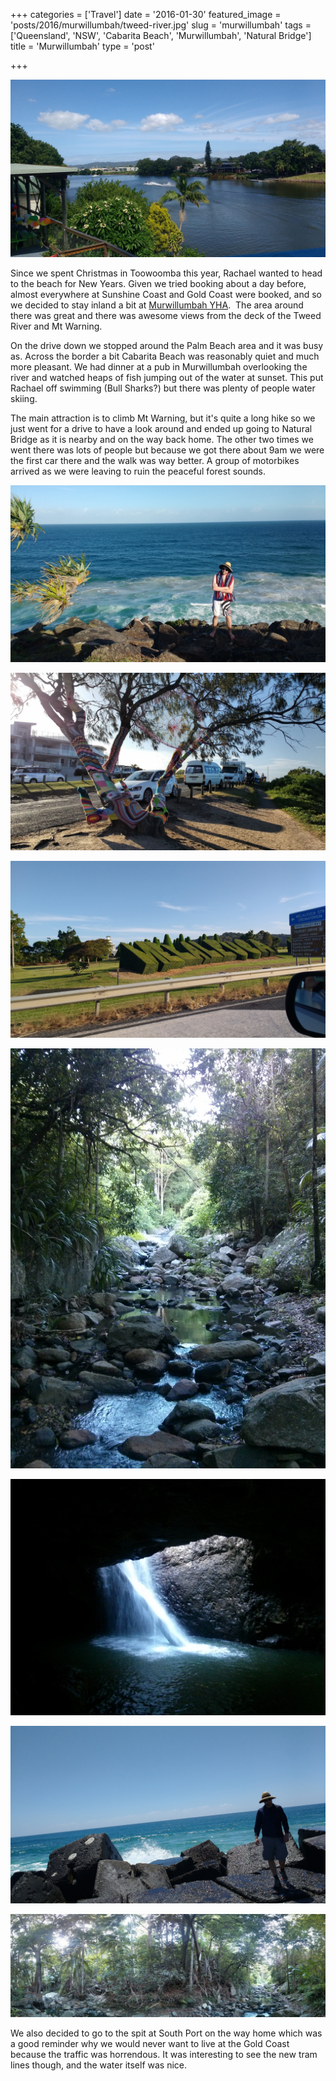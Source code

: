 +++
categories = ['Travel']
date = '2016-01-30'
featured_image = 'posts/2016/murwillumbah/tweed-river.jpg'
slug = 'murwillumbah'
tags = ['Queensland', 'NSW', 'Cabarita Beach', 'Murwillumbah', 'Natural Bridge']
title = 'Murwillumbah'
type = 'post'

+++

![tweed river](tweed-river.jpg)

Since we spent Christmas in Toowoomba this year, Rachael wanted to head to the beach for New Years. Given we tried booking about a day before, almost everywhere at Sunshine Coast and Gold Coast were booked, and so we decided to stay inland a bit at [Murwillumbah YHA](https://www.google.com.au/maps/place/Murwillumbah+YHA).  The area around there was great and there was awesome views from the deck of the Tweed River and Mt Warning.

On the drive down we stopped around the Palm Beach area and it was busy as. Across the border a bit Cabarita Beach was reasonably quiet and much more pleasant. We had dinner at a pub in Murwillumbah overlooking the river and watched heaps of fish jumping out of the water at sunset. This put Rachael off swimming (Bull Sharks?) but there was plenty of people water skiing.

The main attraction is to climb Mt Warning, but it's quite a long hike so we just went for a drive to have a look around and ended up going to Natural Bridge as it is nearby and on the way back home. The other two times we went there was lots of people but because we got there about 9am we were the first car there and the walk was way better. A group of motorbikes arrived as we were leaving to ruin the peaceful forest sounds.

![IMG_20160101_170006737](img_20160101_170006737.jpg "Cabarita Beach")

![IMG_20160101_171448688](img_20160101_171448688.jpg "Cabarita Beach")

![IMG_20160101_173619733](img_20160101_173619733.jpg "Interesting Cemetery Sign")

![IMG_20160102_060245](img_20160102_060245.jpg "Bottom of Mt Warning")

![IMG_20160102_081158](img_20160102_081158.jpg "Natural Bridge")

![IMG_20160102_095100793](img_20160102_095100793.jpg "The Spit at Southport")

![PANO_20160102_070312](pano_20160102_070312.jpg "Bottom of Mt Warning")

We also decided to go to the spit at South Port on the way home which was a good reminder why we would never want to live at the Gold Coast because the traffic was horrendous. It was interesting to see the new tram lines though, and the water itself was nice.